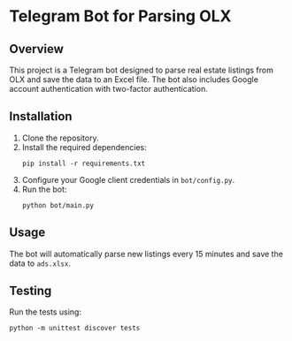 
# Telegram Bot for Parsing OLX

## Overview
This project is a Telegram bot designed to parse real estate listings from OLX and save the data to an Excel file. The bot also includes Google account authentication with two-factor authentication.

## Installation
1. Clone the repository.
2. Install the required dependencies:
   ```
   pip install -r requirements.txt
   ```
3. Configure your Google client credentials in `bot/config.py`.
4. Run the bot:
   ```
   python bot/main.py
   ```

## Usage
The bot will automatically parse new listings every 15 minutes and save the data to `ads.xlsx`.

## Testing
Run the tests using:
```
python -m unittest discover tests
```
